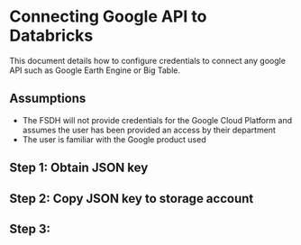 # Connecting Google API to Databricks

This document details how to configure credentials to connect any google API such as Google Earth Engine or Big Table.

## Assumptions

- The FSDH will not provide credentials for the Google Cloud Platform and assumes the user has been provided an access by their department
- The user is familiar with the Google product used

## Step 1: Obtain JSON key

## Step 2: Copy JSON key to storage account

## Step 3: <balblabla>


